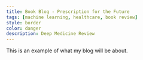 ```yaml
---
title: Book Blog - Prescription for the Future
tags: [machine learning, healthcare, book review]
style: border
color: danger
description: Deep Medicine Review
---
```


This is an example of what my blog will be about.
